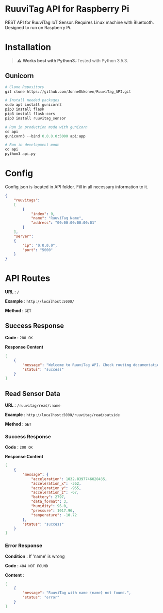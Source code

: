# RuuviTag API for Raspberry Pi

REST API for RuuviTag IoT Sensor. Requires Linux machine with Bluetooth. Designed to run on Raspberry Pi.

# Installation

> :warning: **Works best with Python3.**:Tested with Python 3.5.3.

## Gunicorn
```python
# Clone Repository
git clone https://github.com/JonneOkkonen/RuuviTag_API.git

# Install needed packages
sudo apt install gunicorn3
pip3 install flask
pip3 install flask-cors
pip3 install ruuvitag_sensor

# Run in production mode with gunicorn
cd api
gunicorn3 --bind 0.0.0.0:5000 api:app

# Run in development mode
cd api
python3 api.py
```

# Config

Config.json is located in API folder. Fill in all necessary information to it.

```json
{
    "ruuvitags":
    [
        {
            "index": 0,
            "name": "RuuviTag Name",
            "address": "00:00:00:00:00:01"
        }
    ],
    "server":
    {
        "ip": "0.0.0.0",
        "port": "5000"
    }
}

```

# API Routes

**URL** : `/`

**Example** : `http://localhost:5000/`

**Method** : `GET`

## Success Response

**Code** : `200 OK`

**Response Content**

```json
[
    {
        "message": "Welcome to RuuviTag API. Check routing documentation from GitHub.",
        "status": "success"
    }
]
```

## Read Sensor Data

**URL** : `/ruuvitag/read/:name`

**Example** : `http://localhost:5000/ruuvitag/read/outside`

**Method** : `GET`

### Success Response

**Code** : `200 OK`

**Response Content**

```json
[
    {
        "message": {
            "acceleration": 1032.8397746020435,
            "acceleration_x": -362,
            "acceleration_y": -965,
            "acceleration_z": -67,
            "battery": 2797,
            "data_format": 3,
            "humidity": 96.0,
            "pressure": 1017.96,
            "temperature": -10.72
        },
        "status": "success"
    }
]
```

### Error Response

**Condition** : If 'name' is wrong

**Code** : `404 NOT FOUND`

**Content** :

```json
[
    {
        "message": "RuuviTag with name (name) not found.",
        "status": "error"
    }
]
```